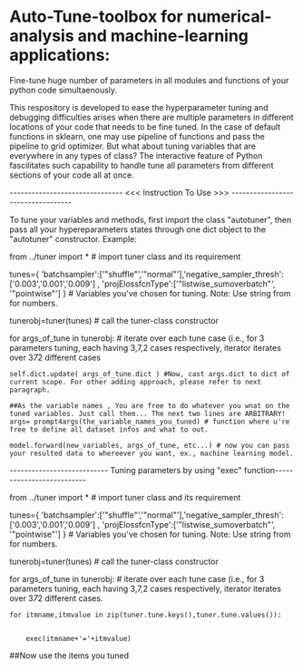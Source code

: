 # Auto-Tune-toolbox for numerical-analysis and machine-learning applications:
Fine-tune huge number of parameters in all modules and functions of your python code simultaenously. 

This respository is developed to ease the hyperparameter tuning and debugging difficulties arises when there are multiple parameters in different locations of your code that needs to be fine tuned. In the case of default functions in sklearn, one may use pipeline of functions and pass the pipeline to grid optimizer. But what about tuning variables that are everywhere in any types of class? The interactive feature of Python fascilitates such capability to handle tune all parameters from different sections of your code all at once.


------------------------------- <<< Instruction To Use >>> ----------------------------------

To tune your variables and methods, first import the class "autotuner", then pass all your hypereparameters states through one dict object to the "autotuner" constructor. Example:

from ../tuner import *   # import tuner class and its requirement


tunes={ 'batchsampler':['"shuffle"','"normal"'],'negative_sampler_thresh':['0.003','0.001','0.009'] , 'projElossfcnType':['"listwise_sumoverbatch"', '"pointwise"'] } # Variables you've chosen for tuning. Note: Use string from for numbers.


tunerobj=tuner(tunes) # call the tuner-class constructor


for args_of_tune in tunerobj:  # iterate over each tune case (i.e., for 3 parameters tuning, each having 3,7,2 cases respectively, iterator iterates over 3*7*2 different cases

    self.dict.update( args_of_tune.dict ) #Now, cast args.dict to dict of current scope. For other adding approach, please refer to next paragraph.   
    
    ##As the variable names , You are free to do whatever you wnat on the tuned variables. Just call them... The next two lines are ARBITRARY!
    args= prompt4args(the_variable_names_you_tuned) # function where u're free to define all dataset infos and what to out.
    
    model.forward(new_variables, args_of_tune, etc...) # now you can pass your resulted data to whereever you want, ex., machine learning model.


--------------------------- Tuning parameters by using "exec" function--------------------------

from ../tuner import *   # import tuner class and its requirement

tunes={ 'batchsampler':['"shuffle"','"normal"'],'negative_sampler_thresh':['0.003','0.001','0.009'] , 'projElossfcnType':['"listwise_sumoverbatch"', '"pointwise"'] } # Variables you've chosen for tuning. Note: Use string from for numbers.

tunerobj=tuner(tunes) # call the tuner-class constructor

for args_of_tune in tunerobj:  # iterate over each tune case (i.e., for 3 parameters tuning, each having 3,7,2 cases respectively, iterator iterates over 3*7*2 different cases.

    for itmname,itmvalue in zip(tuner.tune.keys(),tuner.tune.values()):
    
    
        exec(itmname+'='+itmvalue)

##Now use the items you tuned
